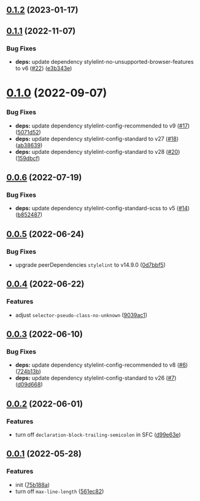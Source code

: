 ## [0.1.2](https://github.com/jaderd-jh/stylelint-config/compare/v0.1.1...v0.1.2) (2023-01-17)



## [0.1.1](https://github.com/jaderd-jh/stylelint-config/compare/v0.1.0...v0.1.1) (2022-11-07)


### Bug Fixes

* **deps:** update dependency stylelint-no-unsupported-browser-features to v6 ([#22](https://github.com/jaderd-jh/stylelint-config/issues/22)) ([e3b343e](https://github.com/jaderd-jh/stylelint-config/commit/e3b343ee67a386885fcbad8d1b8345f452e2f8d0))



# [0.1.0](https://github.com/jaderd-jh/stylelint-config/compare/v0.0.6...v0.1.0) (2022-09-07)


### Bug Fixes

* **deps:** update dependency stylelint-config-recommended to v9 ([#17](https://github.com/jaderd-jh/stylelint-config/issues/17)) ([5071d52](https://github.com/jaderd-jh/stylelint-config/commit/5071d52f7b00d0b97ef2753d48fb54e134766aac))
* **deps:** update dependency stylelint-config-standard to v27 ([#18](https://github.com/jaderd-jh/stylelint-config/issues/18)) ([ab38639](https://github.com/jaderd-jh/stylelint-config/commit/ab38639e9472b12ac3f2a88475fb34e80d58218e))
* **deps:** update dependency stylelint-config-standard to v28 ([#20](https://github.com/jaderd-jh/stylelint-config/issues/20)) ([159dbcf](https://github.com/jaderd-jh/stylelint-config/commit/159dbcfac0667c80dffdd8c5a17b3c105d347c42))



## [0.0.6](https://github.com/jaderd-jh/stylelint-config/compare/v0.0.5...v0.0.6) (2022-07-19)


### Bug Fixes

* **deps:** update dependency stylelint-config-standard-scss to v5 ([#14](https://github.com/jaderd-jh/stylelint-config/issues/14)) ([b852487](https://github.com/jaderd-jh/stylelint-config/commit/b8524873eb092957838a722823e38986783be603))



## [0.0.5](https://github.com/jaderd-jh/stylelint-config/compare/v0.0.4...v0.0.5) (2022-06-24)


### Bug Fixes

* upgrade peerDependencies `stylelint` to v14.9.0 ([0d7bbf5](https://github.com/jaderd-jh/stylelint-config/commit/0d7bbf5bc2948e41862a1f5bea4f428bd50a7d98))



## [0.0.4](https://github.com/jaderd-jh/stylelint-config/compare/v0.0.3...v0.0.4) (2022-06-22)


### Features

* adjust `selector-pseudo-class-no-unknown` ([9039ac1](https://github.com/jaderd-jh/stylelint-config/commit/9039ac1cdd27493b60587f8cf718a33682d9ea71))



## [0.0.3](https://github.com/jaderd-jh/stylelint-config/compare/v0.0.2...v0.0.3) (2022-06-10)


### Bug Fixes

* **deps:** update dependency stylelint-config-recommended to v8 ([#6](https://github.com/jaderd-jh/stylelint-config/issues/6)) ([724b13b](https://github.com/jaderd-jh/stylelint-config/commit/724b13ba53993deeb3d2f8f366821714c86ab9d9))
* **deps:** update dependency stylelint-config-standard to v26 ([#7](https://github.com/jaderd-jh/stylelint-config/issues/7)) ([d09d668](https://github.com/jaderd-jh/stylelint-config/commit/d09d668260c3d0637998292b09a9fa3673abbcb6))



## [0.0.2](https://github.com/jaderd-jh/stylelint-config/compare/v0.0.1...v0.0.2) (2022-06-01)


### Features

* turn off `declaration-block-trailing-semicolon` in SFC ([d99e63e](https://github.com/jaderd-jh/stylelint-config/commit/d99e63e66399ebcb20478b009afb7781a2bca43f))



## [0.0.1](https://github.com/jaderd-jh/stylelint-config/compare/75b188aa71b43f24ab428c7c2753f05824d00ea3...v0.0.1) (2022-05-28)


### Features

* init ([75b188a](https://github.com/jaderd-jh/stylelint-config/commit/75b188aa71b43f24ab428c7c2753f05824d00ea3))
* turn off `max-line-length` ([561ec82](https://github.com/jaderd-jh/stylelint-config/commit/561ec8209b56879de61a5a13c2ec52c3494ee44c))



